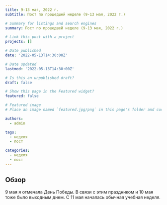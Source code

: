 ```yaml
---
title: 9-13 мая, 2022 г.
subtitle: Пост по прошедшей неделе (9-13 мая, 2022 г.)

# Summary for listings and search engines
summary: Пост по прошедшей неделе (9-13 мая, 2022 г.)

# Link this post with a project
projects: []

# Date published
date: '2022-05-13T14:30:00Z'

# Date updated
lastmod: '2022-05-13T14:30:00Z'

# Is this an unpublished draft?
draft: false

# Show this page in the Featured widget?
featured: false

# Featured image
# Place an image named `featured.jpg/png` in this page's folder and customize its options here.

authors:
  - admin

tags:
  - неделя
  - пост

categories:
  - неделя
  - пост
---
```


## Обзор

9 мая я отмечала День Победы. В связи с этим праздником и 10 мая тоже было выходным днем. С 11 мая началась обычная учебная неделя. 
